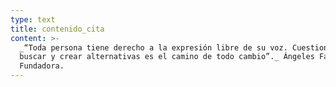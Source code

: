 ```yaml
---
type: text
title: contenido_cita
content: >-
  _“Toda persona tiene derecho a la expresión libre de su voz. Cuestionar,
  buscar y crear alternativas es el camino de todo cambio”._ Ángeles Favela,
  Fundadora.
---
```


